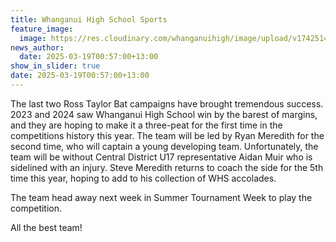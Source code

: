 ```yaml
---
title: Whanganui High School Sports
feature_image:
  image: https://res.cloudinary.com/whanganuihigh/image/upload/v1742514997/crick_hstcfv.jpg
news_author:
  date: 2025-03-19T00:57:00+13:00
show_in_slider: true
date: 2025-03-19T00:57:00+13:00
---
```

The last two Ross Taylor Bat campaigns have brought tremendous success.  2023 and 2024 saw Whanganui High School win by the barest of margins, and they are hoping to make it a three-peat for the first time in the competitions history this year.   The team will be led by Ryan Meredith for the second time, who will captain a young developing team.  Unfortunately, the team will be without Central District U17 representative Aidan Muir who is sidelined with an injury.  Steve Meredith returns to coach the side for the 5th time this year, hoping to add to his collection of WHS accolades.

The team head away next week in Summer Tournament Week to play the competition. 

All the best team!
